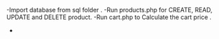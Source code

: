 -Import database from sql folder .
-Run products.php for CREATE, READ, UPDATE and DELETE product.
-Run cart.php to Calculate the cart price .

-
